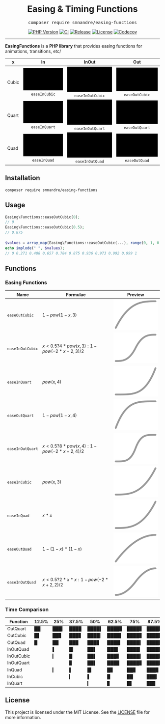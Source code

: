 <h1 align=center>Easing & Timing Functions</h1>
<div align="center"><pre>composer require smnandre/easing-functions</pre></div>
<div align="center">

[![PHP Version](https://img.shields.io/badge/%C2%A0php-%3E%3D%208.3-777BB4.svg?logo=php&logoColor=white)](https://github.com/smnandre/easing-functions/blob/main/composer.json)
[![CI](https://github.com/smnandre/easing-functions/actions/workflows/CI.yaml/badge.svg)](https://github.com/smnandre/easing-functions/actions)
[![Release](https://img.shields.io/github/v/release/smnandre/easing-functions)](https://github.com/smnandre/easing-functions/releases)
[![License](https://img.shields.io/github/license/smnandre/easing-functions?color=cc67ff)](https://github.com/smnandre/easing-functions/blob/main/LICENSE)
[![Codecov](https://codecov.io/gh/smnandre/easing-functions/graph/badge.svg?token=RC8Z6F4SPC)](https://codecov.io/gh/smnandre/easing-functions)

</div>

---

**EasingFunctions** is a **PHP library** that provides easing functions for animations, transitions, etc/

| x     |                            In                            |                               InOut                               |                             Out                             |
|-------|:--------------------------------------------------------:|:-----------------------------------------------------------------:|:-----------------------------------------------------------:|
| Cubic | ![Ease In Cubic](img/easeInCubic.svg) <br> `easeInCubic` | ![Ease InOut Cubic](img/easeInOutCubic.svg) <br> `easeInOutCubic` | ![Ease Out Cubic](img/easeOutCubic.svg) <br> `easeOutCubic` |
| Quart | ![Ease In Quart](img/easeInQuart.svg) <br> `easeInQuart` | ![Ease InOut Quart](img/easeInOutQuart.svg) <br> `easeInOutQuart` | ![Ease Out Quart](img/easeOutQuart.svg) <br> `easeOutQuart` |
| Quad  |  ![Ease In Quad](img/easeInQuad.svg) <br> `easeInQuad`   |  ![Ease InOut Quad](img/easeInOutQuad.svg) <br> `easeInOutQuad`   |  ![Ease Out Quad](img/easeOutQuad.svg) <br> `easeOutQuad`   |

## Installation

```shell
composer require smnandre/easing-functions
```

## Usage

```php
Easing\Functions::easeOutCubic(0);
// 0
Easing\Functions::easeOutCubic(0.5);
// 0.875

$values = array_map(Easing\Functions::easeOutCubic(...), range(0, 1, 0.1));
echo implode(" ", $values);
// 0 0.271 0.488 0.657 0.784 0.875 0.936 0.973 0.992 0.999 1
```

## Functions

### Easing Functions

| Name             | Formulae                                                 | Preview                                            |
|------------------|----------------------------------------------------------|----------------------------------------------------|
| `easeOutCubic`   | $`1 - pow(1 - x, 3)`$                                    | ![easeOutCubic PHP](img/easeOutCubic_line.svg)     |
| `easeInOutCubic` | $`x < 0.5 ? 4 * pow(x, 3) : 1 - pow(-2 * x + 2, 3) / 2`$ | ![easeInOutCubic PHP](img/easeInOutCubic_line.svg) |
| `easeInQuart`    | $`pow(x, 4)`$                                            | ![easeInQuart PHP](img/easeInQuart_line.svg)       |
| `easeOutQuart`   | $`1 - pow(1 - x, 4)`$                                    | ![easeOutQuart PHP](img/easeOutQuart_line.svg)     |
| `easeInOutQuart` | $`x < 0.5 ? 8 * pow(x, 4) : 1 - pow(-2 * x + 2, 4) / 2`$ | ![easeInOutQuart PHP](img/easeInOutQuart_line.svg) |
| `easeInCubic`    | $`pow(x, 3)`$                                            | ![easeInCubic PHP](img/easeInCubic_line.svg)       |
| `easeInQuad`     | $`x * x`$                                                | ![easeInQuad PHP](img/easeInQuad_line.svg)         |
| `easeOutQuad`    | $`1 - (1 - x) * (1 - x)`$                                | ![easeOutQuad PHP](img/easeOutQuad_line.svg)       |
| `easeInOutQuad`  | $`x < 0.5 ? 2 * x * x : 1 - pow(-2 * x + 2, 2) / 2`$     | ![easeInOutQuad PHP](img/easeInOutQuad_line.svg)   |

### Time Comparison

| Function   | 12.5% | 25%  | 37.5% | 50%   | 62.5% | 75%   | 87.5% | 
 |------------|-------|------|-------|-------|-------|-------|-------|
| OutQuart   | ██    | ███▎ | ████  | ████▌ | ████▊ | ████▊ | ████▊ |  
| OutCubic   | █▌    | ██▊  | ███▊  | ████▎ | ████▌ | ████▊ | ████▊ |  
| OutQuad    | █     | ██   | ███   | ███▊  | ████▎ | ████▌ | ████▊ |  
| InOutQuad  |       | ▌    | █▎    | ██▌   | ███▌  | ████▎ | ████▊ |  
| InOutCubic |       | ▎    | █     | ██▌   | ███▊  | ████▌ | ████▊ |  
| InOutQuart |       |      | ▊     | ██▌   | ████  | ████▊ | ████▊ |  
| InQuad     |       | ▎    | ▌     | █▎    | █▊    | ██▊   | ███▊  |  
| InCubic    |       |      | ▎     | ▌     | █     | ██    | ███▎  |  
| InQuart    |       |      |       | ▎     | ▊     | █▌    | ██▊   |  

## License

This project is licensed under the MIT License. See the [LICENSE](./LICENSE) file for more information.
